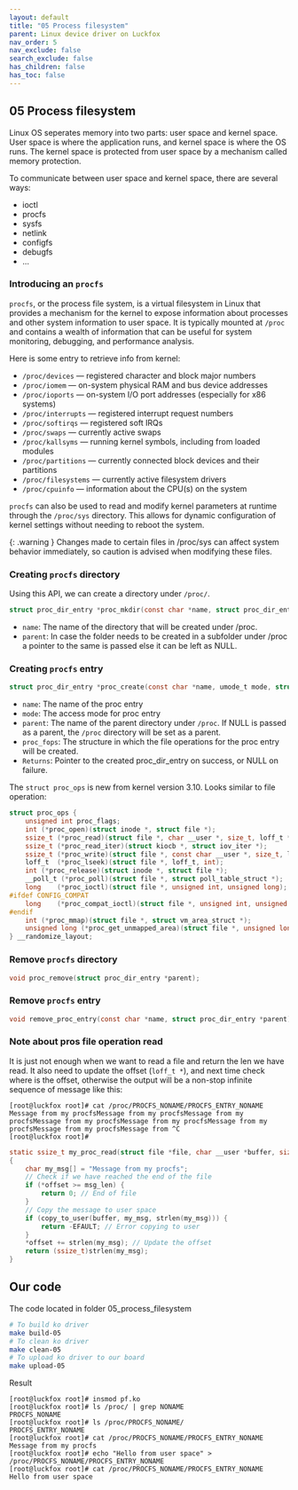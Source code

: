 ```yaml
---
layout: default
title: "05 Process filesystem"
parent: Linux device driver on Luckfox
nav_order: 5
nav_exclude: false
search_exclude: false
has_children: false
has_toc: false
---
```

## 05 Process filesystem
Linux OS seperates memory into two parts: user space and kernel space. User space is where the application runs, and kernel space is where the OS runs. The kernel space is protected from user space by a mechanism called memory protection.

To communicate between user space and kernel space, there are several ways:
+ ioctl
+ procfs
+ sysfs
+ netlink
+ configfs
+ debugfs
+ ...

### Introducing an ``procfs``
``procfs``, or the process file system, is a virtual filesystem in Linux that provides a mechanism for the kernel to expose information about processes and other system information to user space. It is typically mounted at ``/proc`` and contains a wealth of information that can be useful for system monitoring, debugging, and performance analysis.

Here is some entry to retrieve info from kernel:
+ ``/proc/devices`` — registered character and block major numbers
+ ``/proc/iomem`` — on-system physical RAM and bus device addresses
+ ``/proc/ioports`` — on-system I/O port addresses (especially for x86 systems)
+ ``/proc/interrupts`` — registered interrupt request numbers
+ ``/proc/softirqs`` — registered soft IRQs
+ ``/proc/swaps`` — currently active swaps
+ ``/proc/kallsyms`` — running kernel symbols, including from loaded modules
+ ``/proc/partitions`` — currently connected block devices and their partitions
+ ``/proc/filesystems`` — currently active filesystem drivers
+ ``/proc/cpuinfo`` — information about the CPU(s) on the system

``procfs`` can also be used to read and modify kernel parameters at runtime through the ``/proc/sys`` directory. This allows for dynamic configuration of kernel settings without needing to reboot the system.

{: .warning }
Changes made to certain files in /proc/sys can affect system behavior immediately, so caution is advised when modifying these files.

### Creating ``procfs`` directory
Using this API, we can create a directory under ``/proc/``.
```c
struct proc_dir_entry *proc_mkdir(const char *name, struct proc_dir_entry *parent)
```
+ ``name``: The name of the directory that will be created under /proc.
+ ``parent``: In case the folder needs to be created in a subfolder under /proc a pointer to the same is passed else it can be left as NULL.
### Creating ``procfs`` entry
```c
struct proc_dir_entry *proc_create(const char *name, umode_t mode, struct proc_dir_entry *parent, const struct proc_ops *proc_ops);
```
+ ``name``: The name of the proc entry
+ ``mode``: The access mode for proc entry
+ ``parent``: The name of the parent directory under ``/proc``. If NULL is passed as a parent, the ``/proc`` directory will be set as a parent.
+ ``proc_fops``: The structure in which the file operations for the proc entry will be created.
+ ``Returns``: Pointer to the created proc_dir_entry on success, or NULL on failure.

The ``struct proc_ops`` is new from kernel version 3.10. Looks similar to file operation:
```c
struct proc_ops {
	unsigned int proc_flags;
	int	(*proc_open)(struct inode *, struct file *);
	ssize_t	(*proc_read)(struct file *, char __user *, size_t, loff_t *);
	ssize_t (*proc_read_iter)(struct kiocb *, struct iov_iter *);
	ssize_t	(*proc_write)(struct file *, const char __user *, size_t, loff_t *);
	loff_t	(*proc_lseek)(struct file *, loff_t, int);
	int	(*proc_release)(struct inode *, struct file *);
	__poll_t (*proc_poll)(struct file *, struct poll_table_struct *);
	long	(*proc_ioctl)(struct file *, unsigned int, unsigned long);
#ifdef CONFIG_COMPAT
	long	(*proc_compat_ioctl)(struct file *, unsigned int, unsigned long);
#endif
	int	(*proc_mmap)(struct file *, struct vm_area_struct *);
	unsigned long (*proc_get_unmapped_area)(struct file *, unsigned long, unsigned long, unsigned long, unsigned long);
} __randomize_layout;
```
### Remove ``procfs`` directory
```c
void proc_remove(struct proc_dir_entry *parent);
```

### Remove ``procfs`` entry
```c
void remove_proc_entry(const char *name, struct proc_dir_entry *parent);
```

### Note about pros file operation read
It is just not enough when we want to read a file and return the len we have read. It also need to update the offset (``loff_t *``), and next time check where is the offset, otherwise the output will be a non-stop infinite sequence of message like this:
```
[root@luckfox root]# cat /proc/PROCFS_NONAME/PROCFS_ENTRY_NONAME
Message from my procfsMessage from my procfsMessage from my procfsMessage from my procfsMessage from my procfsMessage from my procfsMessage from my procfsMessage from ^C
[root@luckfox root]# 
```
```c
static ssize_t my_proc_read(struct file *file, char __user *buffer, size_t length, loff_t *offset)
{
    char my_msg[] = "Message from my procfs";
	// Check if we have reached the end of the file
	if (*offset >= msg_len) {
		return 0; // End of file
	}
    // Copy the message to user space
    if (copy_to_user(buffer, my_msg, strlen(my_msg))) {
        return -EFAULT; // Error copying to user
    }
    *offset += strlen(my_msg); // Update the offset
    return (ssize_t)strlen(my_msg);
}
```

## Our code
The code located in folder 05_process_filesystem
```bash
# To build ko driver 
make build-05
# To clean ko driver 
make clean-05
# To upload ko driver to our board 
make upload-05
```

Result
```
[root@luckfox root]# insmod pf.ko
[root@luckfox root]# ls /proc/ | grep NONAME
PROCFS_NONAME
[root@luckfox root]# ls /proc/PROCFS_NONAME/
PROCFS_ENTRY_NONAME
[root@luckfox root]# cat /proc/PROCFS_NONAME/PROCFS_ENTRY_NONAME
Message from my procfs
[root@luckfox root]# echo "Hello from user space" > /proc/PROCFS_NONAME/PROCFS_ENTRY_NONAME
[root@luckfox root]# cat /proc/PROCFS_NONAME/PROCFS_ENTRY_NONAME
Hello from user space
```